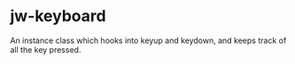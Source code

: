 # jw-keyboard
An instance class which hooks into keyup and keydown, and keeps track of all the key pressed.
